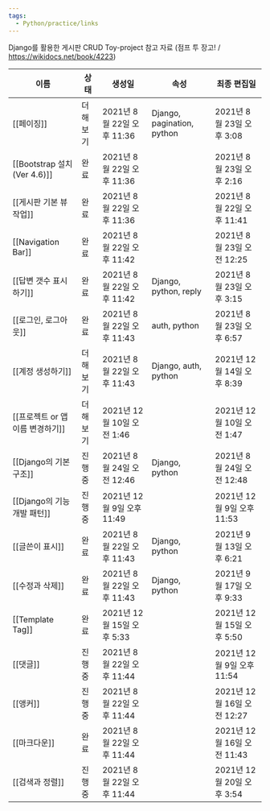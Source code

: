 ```yaml
---
tags:
  - Python/practice/links
---
```



Django를 활용한 게시판 CRUD Toy-project
참고 자료 (점프 투 장고! / https://wikidocs.net/book/4223)

|이름|상태|생성일|속성|최종 편집일|
|---|---|---|---|---|
|[[페이징]]|더 해보기|2021년 8월 22일 오후 11:36|Django, pagination, python|2021년 8월 23일 오후 3:08|
|[[Bootstrap 설치 (Ver 4.6)]]|완료|2021년 8월 22일 오후 11:36||2021년 8월 23일 오후 2:16|
|[[게시판 기본 뷰 작업]]|완료|2021년 8월 22일 오후 11:36||2021년 8월 22일 오후 11:41|
|[[Navigation Bar]]|완료|2021년 8월 22일 오후 11:42||2021년 8월 23일 오전 12:25|
|[[답변 갯수 표시하기]]|완료|2021년 8월 22일 오후 11:42|Django, python, reply|2021년 8월 23일 오후 3:15|
|[[로그인, 로그아웃]]|완료|2021년 8월 22일 오후 11:43|auth, python|2021년 8월 23일 오후 6:57|
|[[계정 생성하기]]|더 해보기|2021년 8월 22일 오후 11:43|Django, auth, python|2021년 12월 14일 오후 8:39|
|[[프로젝트 or 앱 이름 변경하기]]|더 해보기|2021년 12월 10일 오전 1:46||2021년 12월 10일 오전 1:47|
|[[Django의 기본 구조]]|진행 중|2021년 8월 24일 오전 12:46|Django, python|2021년 8월 24일 오전 12:48|
|[[Django의 기능 개발 패턴]]|진행 중|2021년 12월 9일 오후 11:49||2021년 12월 9일 오후 11:53|
|[[글쓴이 표시]]|완료|2021년 8월 22일 오후 11:43|Django, python|2021년 9월 13일 오후 6:21|
|[[수정과 삭제]]|완료|2021년 8월 22일 오후 11:43|Django, python|2021년 9월 17일 오후 9:33|
|[[Template Tag]]|완료|2021년 12월 15일 오후 5:33||2021년 12월 15일 오후 5:50|
|[[댓글]]|진행 중|2021년 8월 22일 오후 11:44||2021년 12월 9일 오후 11:54|
|[[앵커]]|진행 중|2021년 8월 22일 오후 11:44||2021년 12월 16일 오전 12:27|
|[[마크다운]]|완료|2021년 8월 22일 오후 11:44||2021년 12월 16일 오전 11:43|
|[[검색과 정렬]]|진행 중|2021년 8월 22일 오후 11:44||2021년 12월 20일 오후 3:54|
